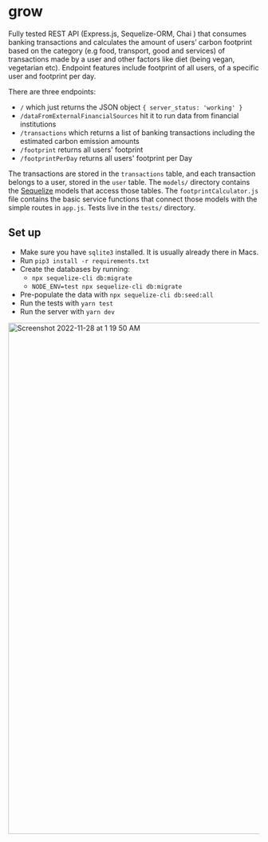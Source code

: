 # grow
Fully tested REST API (Express.js, Sequelize-ORM, Chai ) that consumes banking transactions and calculates the amount of users’ carbon footprint based on the category (e.g food, transport, good and services) of transactions made by a user and other factors like diet (being vegan, vegetarian etc). Endpoint features include footprint of all users, of a specific user and footprint per day.


There are three endpoints:

* `/` which just returns the JSON object `{ server_status: 'working' }`
* `/dataFromExternalFinancialSources` hit it to run data from financial institutions
* `/transactions` which returns a list of banking transactions including the estimated carbon emission amounts
* `/footprint` returns all users' footprint
* `/footprintPerDay` returns all users' footprint per Day

The transactions are stored in the `transactions` table, and each transaction belongs to a user, stored in the `user` table. The `models/` directory contains the [Sequelize](https://sequelize.org) models that access those tables. The `footprintCalculator.js` file contains the basic service functions that connect those models with the simple routes in `app.js`. Tests live in the `tests/` directory.

## Set up

* Make sure you have `sqlite3` installed. It is usually already there in Macs.
* Run `pip3 install -r requirements.txt`
* Create the databases by running:
	* `npx sequelize-cli db:migrate`
	* `NODE_ENV=test npx sequelize-cli db:migrate`
* Pre-populate the data with `npx sequelize-cli db:seed:all`
* Run the tests with `yarn test`
* Run the server with `yarn dev`

<img width="1023" alt="Screenshot 2022-11-28 at 1 19 50 AM" src="https://user-images.githubusercontent.com/84946242/204240203-25855187-d7ec-493a-930e-5372b7fbacc6.png">

